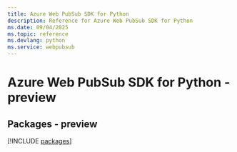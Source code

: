 ```yaml
---
title: Azure Web PubSub SDK for Python
description: Reference for Azure Web PubSub SDK for Python
ms.date: 09/04/2025
ms.topic: reference
ms.devlang: python
ms.service: webpubsub
---
```

# Azure Web PubSub SDK for Python - preview
## Packages - preview
[!INCLUDE [packages](web-pubsub-index.md)]